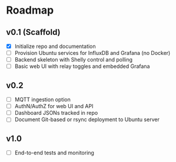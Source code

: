 # Roadmap

## v0.1 (Scaffold)
- [x] Initialize repo and documentation
- [ ] Provision Ubuntu services for InfluxDB and Grafana (no Docker)
- [ ] Backend skeleton with Shelly control and polling
- [ ] Basic web UI with relay toggles and embedded Grafana

## v0.2
- [ ] MQTT ingestion option
- [ ] AuthN/AuthZ for web UI and API
- [ ] Dashboard JSONs tracked in repo
- [ ] Document Git-based or rsync deployment to Ubuntu server

## v1.0
- [ ] End-to-end tests and monitoring
